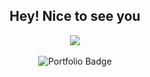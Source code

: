 <div id="header" align="center">
  <h2>
    Hey! Nice to see you
  </h2>


<div align="center">
  <a href="https://git.io/streak-stats"><img src="https://github-readme-streak-stats.herokuapp.com?user=Matvey1994&theme=radical&date_format=j%20M%5B%20Y%5D"/></a>
  </br></br>
  <img src="https://www.codewars.com/users/matvey1994/badges/large" alt="Portfolio Badge"/>
</div>



   
         
        
        
        
          
            
              
            
            
              
              
            
          
          
            
              
            
          
        
      


